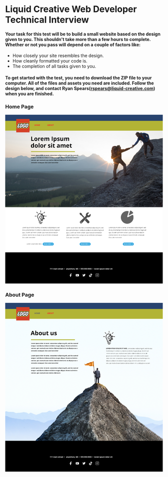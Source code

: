 # Liquid Creative Web Developer Technical Interview

#### Your task for this test will be to build a small website based on the design given to you. This shouldn't take more than a few hours to complete. Whether or not you pass will depend on a couple of factors like:

* How closely your site resembles the design.
* How cleanly formatted your code is.
* The completion of all tasks given to you.

#### To get started with the test, you need to download the ZIP file to your computer. All of the files and assets you need are included. Follow the design below, and contact Ryan Spears(rspears@liquid-creative.com) when you are finished. 

### Home Page
![Home Page](https://github.com/liquidcreative-dev/technical-test/blob/f19343b0c4451d164eb516842b234c5e0514fbab/Web%20Home%20Page%20Liquid%20Test.jpg)

### About Page
![About Page](https://github.com/liquidcreative-dev/technical-test/blob/f19343b0c4451d164eb516842b234c5e0514fbab/Web%20About%20Page%20Liquid%20Test.jpg)
